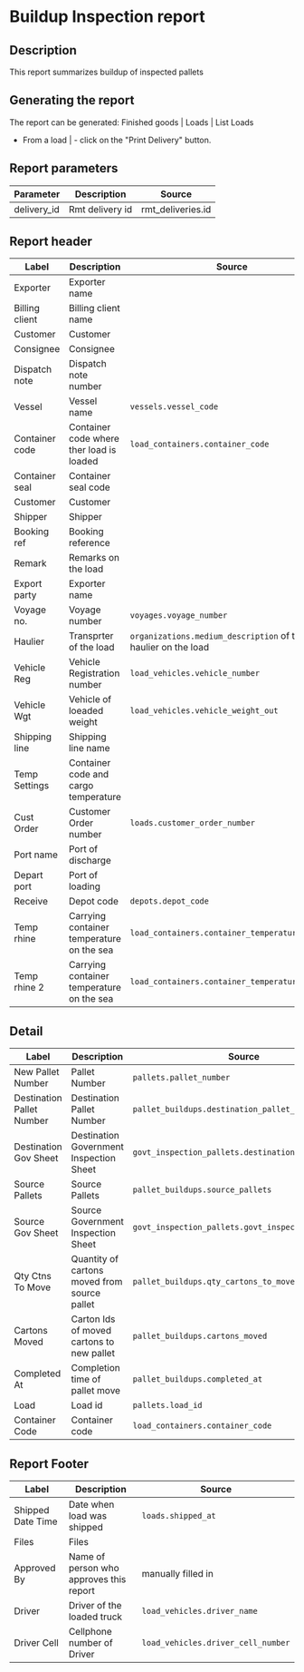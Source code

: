 # Buildup Inspection report

## Description
This report summarizes buildup of inspected pallets

## Generating the report
The report can be generated:
Finished goods | Loads | List Loads
* From a load |  - click on the "Print Delivery" button.

## Report parameters
| Parameter | Description | Source |
| ----- | ----------- | ------ |
|delivery_id|Rmt delivery id | rmt_deliveries.id |
## Report header
| Label | Description | Source |
| ----- | ----------- | ------ |
|Exporter|Exporter name  |  |
|Billing client |Billing client name  ||
| Customer | Customer | |
| Consignee |Consignee  | |
| Dispatch note | Dispatch note number |  |
| Vessel |Vessel name  | `vessels.vessel_code` |
| Container code | Container code where ther load is loaded  | `load_containers.container_code` |
| Container seal | Container seal code   | |
| Customer |Customer |  |
| Shipper | Shipper | |
| Booking ref |Booking reference  |  |
| Remark |Remarks on the load  |  |
| Export party |Exporter name  |   |
| Voyage no. |Voyage number  | `voyages.voyage_number` |
| Haulier |Transprter of the load  | `organizations.medium_description` of the haulier on the load |
| Vehicle Reg | Vehicle Registration number  |`load_vehicles.vehicle_number`  | 
| Vehicle Wgt |Vehicle of loeaded weight  | `load_vehicles.vehicle_weight_out` |
| Shipping line | Shipping line name  |  |
| Temp Settings | Container code and cargo temperature | |
| Cust Order | Customer Order number | `loads.customer_order_number` |
| Port name | Port of discharge | |
| Depart port |Port of loading  |  |
| Receive |Depot code  | `depots.depot_code` |
| Temp rhine |Carrying container temperature on the sea  | `load_containers.container_temperature_rhine` |
| Temp rhine 2 | Carrying container temperature on the sea  | `load_containers.container_temperature_rhine2` |
## Detail
| Label | Description | Source |
| ----- | ----------- | ------ |
|New Pallet Number| Pallet Number |`pallets.pallet_number`  |
|Destination Pallet Number| Destination Pallet Number |`pallet_buildups.destination_pallet_number`  |
|Destination Gov Sheet|Destination Government Inspection Sheet  |`govt_inspection_pallets.destination_gov_sheet_id`  |
|Source Pallets| Source Pallets |`pallet_buildups.source_pallets`  |
|Source Gov Sheet|Source Government Inspection Sheet  |`govt_inspection_pallets.govt_inspection_sheet_id`  |
|Qty Ctns To Move|Quantity of cartons moved from source pallet  |`pallet_buildups.qty_cartons_to_move`  |
|Cartons Moved| Carton Ids of moved cartons to new pallet |`pallet_buildups.cartons_moved `  |
|Completed At| Completion time of pallet move |`pallet_buildups.completed_at`  |
|Load| Load id |`pallets.load_id`  |
|Container Code|Container code  |`load_containers.container_code`  |
## Report Footer
| Label | Description | Source |
| ----- | ----------- | ------ |
|Shipped Date Time|Date when load was shipped  |`loads.shipped_at`  |
|Files|Files  | |
|Approved By| Name of person who approves this report |manually filled in  |
|Driver|Driver of the loaded truck  |`load_vehicles.driver_name`|
|Driver Cell| Cellphone number of Driver |`load_vehicles.driver_cell_number`  |


